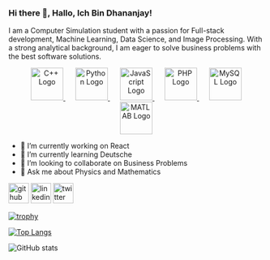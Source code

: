 ### Hi there 👋, Hallo, Ich Bin Dhananjay!
I am a Computer Simulation student with a passion for Full-stack development, Machine Learning, Data Science, and Image Processing. With a strong analytical background, I am eager to solve business problems with the best software solutions.

<!-- Interactive Skills Logo -->
<p align="center">
  <a href="#" title="C++" style="margin: 10px;">
    <img src="https://upload.wikimedia.org/wikipedia/commons/thumb/1/18/ISO_C%2B%2B_Logo.svg/64px-ISO_C%2B%2B_Logo.svg.png" alt="C++ Logo" width="64">
  </a>
  <a href="#" title="Python" style="margin: 10px;">
    <img src="https://upload.wikimedia.org/wikipedia/commons/thumb/c/c3/Python-logo-notext.svg/64px-Python-logo-notext.svg.png" alt="Python Logo" width="64">
  </a>
  <a href="#" title="JavaScript" style="margin: 10px;">
    <img src="https://upload.wikimedia.org/wikipedia/commons/thumb/9/99/Unofficial_JavaScript_logo_2.svg/64px-Unofficial_JavaScript_logo_2.svg.png" alt="JavaScript Logo" width="64">
  </a>
  <a href="#" title="PHP" style="margin: 10px;">
    <img src="https://upload.wikimedia.org/wikipedia/commons/thumb/2/27/PHP-logo.svg/64px-PHP-logo.svg.png" alt="PHP Logo" width="64">
  </a>
  <a href="#" title="MySQL" style="margin: 10px;">
    <img src="https://upload.wikimedia.org/wikipedia/de/thumb/d/dd/MySQL_logo.svg/1024px-MySQL_logo.svg.png" alt="MySQL Logo" width="64">
  </a>
  <a href="#" title="MATLAB" style="margin: 10px;">
    <img src="https://upload.wikimedia.org/wikipedia/commons/thumb/2/21/Matlab_Logo.png/64px-Matlab_Logo.png" alt="MATLAB Logo" width="64">
  </a>
</p>





- 🔭 I’m currently working on React 
- 🌱 I’m currently learning Deutsche 
- 👯 I’m looking to collaborate on Business Problems 
- 💬 Ask me about Physics and Mathematics 


[<img src='https://cdn.jsdelivr.net/npm/simple-icons@3.0.1/icons/github.svg' alt='github' height='40'>](https://github.com/dhananjayjm)  [<img src='https://cdn.jsdelivr.net/npm/simple-icons@3.0.1/icons/linkedin.svg' alt='linkedin' height='40'>](https://www.linkedin.com/in/https://www.linkedin.com/in/dhananjay-mandalkar-890319203//)  [<img src='https://cdn.jsdelivr.net/npm/simple-icons@3.0.1/icons/twitter.svg' alt='twitter' height='40'>](https://twitter.com/https://twitter.com/dhananjay31415)  

[![trophy](https://github-profile-trophy.vercel.app/?username=dhananjayjm)](https://github.com/ryo-ma/github-profile-trophy)

[![Top Langs](https://github-readme-stats.vercel.app/api/top-langs/?username=dhananjayjm)](https://github.com/anuraghazra/github-readme-stats)

![GitHub stats](https://github-readme-stats.vercel.app/api?username=dhananjayjm&show_icons=true)  


